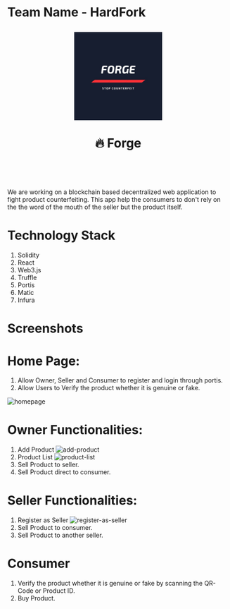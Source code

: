 # Team Name - HardFork

<h1 align="center" style="margin-top: 1em; margin-bottom: 3em;">
  <p><a href="#"><img alt="forge logo" src="./forge-logo.jpeg" width="200"></a></p>
  <p>🔥 Forge</p>
</h1>

We are working on a blockchain based decentralized web application to fight product counterfeiting. This app help the consumers to don't rely on the the word of the mouth of the seller but the product itself.

# Technology Stack

1. Solidity
2. React
3. Web3.js
4. Truffle
5. Portis
6. Matic
7. Infura

# Screenshots

# Home Page:

1.  Allow Owner, Seller and Consumer to register and login through portis.
2.  Allow Users to Verify the product whether it is genuine or fake.

![homepage](https://github.com/gauharayub/HardFork/blob/main/demo-screenshots/homepage.png)

# Owner Functionalities:

1.  Add Product
    ![add-product](https://github.com/gauharayub/HardFork/blob/main/demo-screenshots/add-product.png)
2.  Product List
    ![product-list](https://github.com/gauharayub/HardFork/blob/main/demo-screenshots/product-list.png)
3.  Sell Product to seller.
4.  Sell Product direct to consumer.

# Seller Functionalities:

1.  Register as Seller
    ![register-as-seller](https://github.com/gauharayub/HardFork/blob/main/demo-screenshots/register-as-seller.png)
2.  Sell Product to consumer.
3.  Sell Product to another seller.

# Consumer

1.  Verify the product whether it is genuine or fake by scanning the QR-Code or Product ID.
2.  Buy Product.
